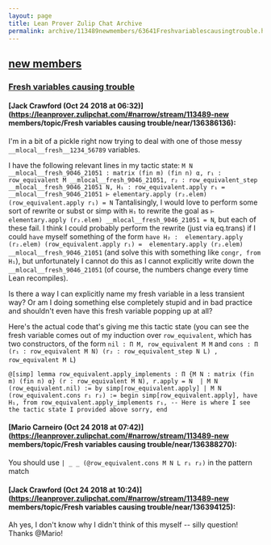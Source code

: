 ```yaml
---
layout: page
title: Lean Prover Zulip Chat Archive 
permalink: archive/113489newmembers/63641Freshvariablescausingtrouble.html
---
```


## [new members](index.html)
### [Fresh variables causing trouble](63641Freshvariablescausingtrouble.html)

#### [Jack Crawford (Oct 24 2018 at 06:32)](https://leanprover.zulipchat.com/#narrow/stream/113489-new members/topic/Fresh variables causing trouble/near/136386136):
I'm in a bit of a pickle right now trying to deal with one of those messy `__mlocal__fresh__1234_56789` variables.

I have the following relevant lines in my tactic state:
``M N __mlocal__fresh_9046_21051 : matrix (fin m) (fin n) α,
r₁ : row_equivalent M __mlocal__fresh_9046_21051,
r₂ : row_equivalent_step __mlocal__fresh_9046_21051 N,
H₁ : row_equivalent.apply r₁ = __mlocal__fresh_9046_21051
⊢ elementary.apply (r₂.elem) (row_equivalent.apply r₁) = N``
Tantalisingly, I would love to perform some sort of rewrite or subst or simp with `H₁` to rewrite the goal as `⊢ elementary.apply (r₂.elem) __mlocal__fresh_9046_21051 = N`, but each of these fail. 
I think I could probably perform the rewrite (just via eq.trans) if I could `have` myself something of the form
`have H₂ :  elementary.apply (r₂.elem) (row_equivalent.apply r₁) =  elementary.apply (r₂.elem) __mlocal__fresh_9046_21051` (and solve this with something like `congr, from H₁`), but unfortunately I cannot do this as I cannot explicitly write down the `__mlocal__fresh_9046_21051` (of course, the numbers change every time Lean recompiles). 

Is there a way I can explicitly name my fresh variable in a less transient way?
Or am I doing something else completely stupid and in bad practice and shouldn't even have this fresh variable popping up at all?

Here's the actual code that's giving me this tactic state (you can see the fresh variable comes out of my induction over `row_equivalent`, which has two constructors, of the form `nil : Π M, row_equivalent M M` and `cons : Π (r₁ : row_equivalent M N) (r₂ : row_equivalent_step N L) , row_equivalent M L`)

``@[simp] lemma row_equivalent.apply_implements : Π {M N : matrix (fin m) (fin n) α} (r : row_equivalent M N), r.apply = N 
| M N (row_equivalent.nil) := by simp[row_equivalent.apply]
| M N (row_equivalent.cons r₁ r₂) := begin
  simp[row_equivalent.apply],
  have H₁, from row_equivalent.apply_implements r₁,
  -- Here is where I see the tactic state I provided above
  sorry,
end``

#### [Mario Carneiro (Oct 24 2018 at 07:42)](https://leanprover.zulipchat.com/#narrow/stream/113489-new members/topic/Fresh variables causing trouble/near/136388270):
You should use `| _ _ (@row_equivalent.cons M N L r₁ r₂)` in the pattern match

#### [Jack Crawford (Oct 24 2018 at 10:24)](https://leanprover.zulipchat.com/#narrow/stream/113489-new members/topic/Fresh variables causing trouble/near/136394125):
Ah yes, I don't know why I didn't think of this myself -- silly question!
Thanks @Mario!

